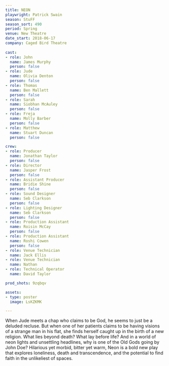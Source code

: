 ```yaml
---
title: NEON
playwright: Patrick Swain
season: StuFF
season_sort: 490
period: Spring
venue: New Theatre
date_start: 2018-06-17
company: Caged Bird Theatre
  
cast:
- role: John
  name: James Murphy
  person: false
- role: Jude
  name: Olivia Denton
  person: false
- role: Thomas
  name: Ben Mallett
  person: false
- role: Sarah
  name: Siobhan McAuley
  person: false
- role: Freja
  name: Molly Barber
  person: false
- role: Matthew
  name: Stuart Duncan
  person: false

crew:
- role: Producer
  name: Jonathan Taylor 
  person: false
- role: Director 
  name: Jasper Frost
  person: false
- role: Assistant Producer
  name: Bridie Shine
  person: false
- role: Sound Designer
  name: Seb Clarkson
  person: false
- role: Lighting Designer
  name: Seb Clarkson
  person: false
- role: Production Assistant
  name: Roisin McCay
  person: false
- role: Production Assistant
  name: Roshi Cowen
  person: false
- role: Venue Technician
  name: Jack Ellis
- role: Venue Technician
  name: Nathan
- role: Technical Operator
  name: David Taylor

prod_shots: 9zqbqv

assets:
- type: poster
  image: LsKZKMK

---
```


When Jude meets a chap who claims to be God, he seems to just be a deluded recluse. But when one of her patients claims to be having visions of a strange man in his flat, she finds herself caught up in the birth of a new religion. What lies beyond death? What lay before life? And in a world of neon lights and unsettling headlines, why is one of the Old Gods going by John Doe? Hilarious yet morbid, bitter yet warm, Neon is a bold new play that explores loneliness, death and transcendence, and the potential to find faith in the unlikeliest of spaces.
